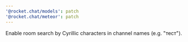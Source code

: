```yaml
---
'@rocket.chat/models': patch
'@rocket.chat/meteor': patch
---
```


Enable room search by Cyrillic characters in channel names (e.g. "тест").
